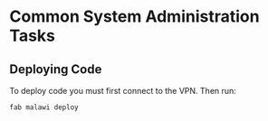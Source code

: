 Common System Administration Tasks
==================================

## Deploying Code

To deploy code you must first connect to the VPN. Then run:

```
fab malawi deploy
```

